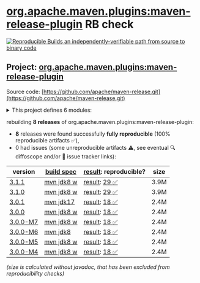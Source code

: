 [org.apache.maven.plugins:maven-release-plugin](https://central.sonatype.com/artifact/org.apache.maven.plugins/maven-release-plugin/versions) RB check
=======

[![Reproducible Builds](https://reproducible-builds.org/images/logos/rb.svg) an independently-verifiable path from source to binary code](https://reproducible-builds.org/)

## Project: [org.apache.maven.plugins:maven-release-plugin](https://central.sonatype.com/artifact/org.apache.maven.plugins/maven-release-plugin/versions)

Source code: [https://github.com/apache/maven-release.git](https://github.com/apache/maven-release.git)

<details><summary>This project defines 6 modules:</summary>

* [org.apache.maven.plugins:maven-release-plugin](https://central.sonatype.com/artifact/org.apache.maven.plugins/maven-release-plugin/3.1.1)
* [org.apache.maven.release:maven-release](https://central.sonatype.com/artifact/org.apache.maven.release/maven-release/3.1.1)
* [org.apache.maven.release:maven-release-api](https://central.sonatype.com/artifact/org.apache.maven.release/maven-release-api/3.1.1)
* [org.apache.maven.release:maven-release-manager](https://central.sonatype.com/artifact/org.apache.maven.release/maven-release-manager/3.1.1)
* [org.apache.maven.release:maven-release-oddeven-policy](https://central.sonatype.com/artifact/org.apache.maven.release/maven-release-oddeven-policy/3.1.1)
* [org.apache.maven.release:maven-release-semver-policy](https://central.sonatype.com/artifact/org.apache.maven.release/maven-release-semver-policy/3.1.1)
</details>

rebuilding **8 releases** of org.apache.maven.plugins:maven-release-plugin:
- **8** releases were found successfully **fully reproducible** (100% reproducible artifacts :white_check_mark:),
- 0 had issues (some unreproducible artifacts :warning:, see eventual :mag: diffoscope and/or :memo: issue tracker links):

| version | [build spec](/BUILDSPEC.md) | [result](https://reproducible-builds.org/docs/jvm/): reproducible? | size |
| -- | --------- | ------ | -- |
| [3.1.1](https://central.sonatype.com/artifact/org.apache.maven.plugins/maven-release-plugin/3.1.1/pom) | [mvn jdk8 w](maven-release-plugin-3.1.1.buildspec) | [result](maven-release-3.1.1.buildinfo): [29 :white_check_mark: ](maven-release-3.1.1.buildcompare) | 3.9M |
| [3.1.0](https://central.sonatype.com/artifact/org.apache.maven.plugins/maven-release-plugin/3.1.0/pom) | [mvn jdk8 w](maven-release-plugin-3.1.0.buildspec) | [result](maven-release-3.1.0.buildinfo): [29 :white_check_mark: ](maven-release-3.1.0.buildcompare) | 3.9M |
| [3.0.1](https://central.sonatype.com/artifact/org.apache.maven.plugins/maven-release-plugin/3.0.1/pom) | [mvn jdk17](maven-release-plugin-3.0.1.buildspec) | [result](maven-release-3.0.1.buildinfo): [18 :white_check_mark: ](maven-release-3.0.1.buildcompare) | 2.4M |
| [3.0.0](https://central.sonatype.com/artifact/org.apache.maven.plugins/maven-release-plugin/3.0.0/pom) | [mvn jdk8 w](maven-release-plugin-3.0.0.buildspec) | [result](maven-release-3.0.0.buildinfo): [18 :white_check_mark: ](maven-release-3.0.0.buildcompare) | 2.4M |
| [3.0.0-M7](https://central.sonatype.com/artifact/org.apache.maven.plugins/maven-release-plugin/3.0.0-M7/pom) | [mvn jdk8 w](maven-release-plugin-3.0.0-M7.buildspec) | [result](maven-release-3.0.0-M7.buildinfo): [18 :white_check_mark: ](maven-release-3.0.0-M7.buildcompare) | 2.4M |
| [3.0.0-M6](https://central.sonatype.com/artifact/org.apache.maven.plugins/maven-release-plugin/3.0.0-M6/pom) | [mvn jdk8](maven-release-plugin-3.0.0-M6.buildspec) | [result](maven-release-3.0.0-M6.buildinfo): [18 :white_check_mark: ](maven-release-3.0.0-M6.buildcompare) | 2.4M |
| [3.0.0-M5](https://central.sonatype.com/artifact/org.apache.maven.plugins/maven-release-plugin/3.0.0-M5/pom) | [mvn jdk8 w](maven-release-plugin-3.0.0-M5.buildspec) | [result](maven-release-3.0.0-M5.buildinfo): [18 :white_check_mark: ](maven-release-3.0.0-M5.buildcompare) | 2.4M |
| [3.0.0-M4](https://central.sonatype.com/artifact/org.apache.maven.plugins/maven-release-plugin/3.0.0-M4/pom) | [mvn jdk8 w](maven-release-plugin-3.0.0-M4.buildspec) | [result](maven-release-3.0.0-M4.buildinfo): [18 :white_check_mark: ](maven-release-3.0.0-M4.buildcompare) | 2.4M |

<i>(size is calculated without javadoc, that has been excluded from reproducibility checks)</i>
